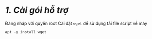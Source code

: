 # ***1. Cài gói hỗ trợ***
Đăng nhập với quyền root
Cài đặt `wget` để sử dụng tải file script về máy
```
apt -y install wget
```